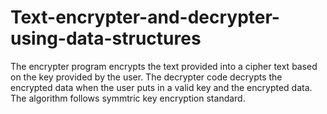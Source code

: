# Text-encrypter-and-decrypter-using-data-structures
The encrypter program encrypts the text provided into a cipher text based on the key provided by the user. The decrypter code decrypts the encrypted data when the user puts in a valid key and the encrypted data.
The algorithm follows symmtric key encryption standard.
